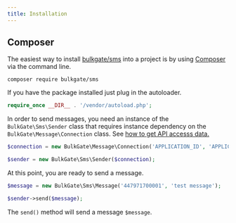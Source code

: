 ```yaml
---
title: Installation
---
```


## Composer

The easiest way to install [bulkgate/sms](https://packagist.org/packages/bulkgate/sms) into a project is by using [Composer](https://getcomposer.org/) via the command line.

```
composer require bulkgate/sms
```

If you have the package installed just plug in the autoloader.

``` php
require_once __DIR__ . '/vendor/autoload.php';
```

In order to send messages, you need an instance of the `BulkGate\Sms\Sender` class that requires instance dependency on the `BulkGate\Message\Connection` class. See [how to get API accesss data.](api-administration.md#how-do-i-get-api-access-data)

``` php
$connection = new BulkGate\Message\Connection('APPLICATION_ID', 'APPLICATION_TOKEN');

$sender = new BulkGate\Sms\Sender($connection);
```

At this point, you are ready to send a message.

``` php
$message = new BulkGate\Sms\Message('447971700001', 'test message');

$sender->send($message);
```

The `send()` method will send a message `$message`.
